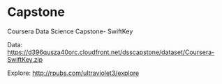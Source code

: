 # Capstone
Coursera Data Science Capstone- SwiftKey

Data: https://d396qusza40orc.cloudfront.net/dsscapstone/dataset/Coursera-SwiftKey.zip

Explore: http://rpubs.com/ultraviolet3/explore
